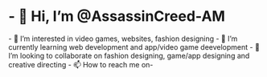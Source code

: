 <h1> - 👋 Hi, I’m @AssassinCreed-AM</h1>
- 👀 I’m interested in video games, websites, fashion designing
- 🌱 I’m currently learning web development and app/video game deevelopment
- 💞️ I’m looking to collaborate on fashion designing, game/app designing and creative directing
- 📫 How to reach me on-

<!---
AssassinCreed-AM/AssassinCreed-AM is a ✨ special ✨ repository because its `README.md` (this file) appears on your GitHub profile.
You can click the Preview link to take a look at your changes.
--->
